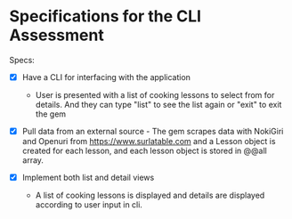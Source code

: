 # Specifications for the CLI Assessment

Specs:
- [x] Have a CLI for interfacing with the application
    - User is presented with a list of cooking lessons to select from for details. And they can type "list" to see the list again or "exit" to exit the gem

- [x] Pull data from an external source - The gem scrapes data with NokiGiri and Openuri from https://www.surlatable.com and a Lesson object is created for each lesson, and each lesson object is stored in @@all array.

- [X] Implement both list and detail views
    - A list of cooking lessons is displayed and details are displayed according to user input in cli.  
